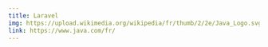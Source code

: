 ```yaml
---
title: Laravel
img: https://upload.wikimedia.org/wikipedia/fr/thumb/2/2e/Java_Logo.svg/1200px-Java_Logo.svg.png
link: https://www.java.com/fr/
---
```

